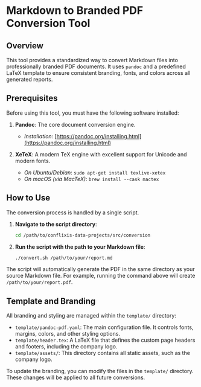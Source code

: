 # Markdown to Branded PDF Conversion Tool

## Overview

This tool provides a standardized way to convert Markdown files into professionally branded PDF documents. It uses `pandoc` and a predefined LaTeX template to ensure consistent branding, fonts, and colors across all generated reports.

## Prerequisites

Before using this tool, you must have the following software installed:

1.  **Pandoc**: The core document conversion engine.
    -   *Installation*: [https://pandoc.org/installing.html](https://pandoc.org/installing.html)

2.  **XeTeX**: A modern TeX engine with excellent support for Unicode and modern fonts.
    -   *On Ubuntu/Debian*: `sudo apt-get install texlive-xetex`
    -   *On macOS (via MacTeX)*: `brew install --cask mactex`

## How to Use

The conversion process is handled by a single script.

1.  **Navigate to the script directory**:
    ```bash
    cd /path/to/conflixis-data-projects/src/conversion
    ```

2.  **Run the script with the path to your Markdown file**:
    ```bash
    ./convert.sh /path/to/your/report.md
    ```

The script will automatically generate the PDF in the same directory as your source Markdown file. For example, running the command above will create `/path/to/your/report.pdf`.

## Template and Branding

All branding and styling are managed within the `template/` directory:

-   `template/pandoc-pdf.yaml`: The main configuration file. It controls fonts, margins, colors, and other styling options.
-   `template/header.tex`: A LaTeX file that defines the custom page headers and footers, including the company logo.
-   `template/assets/`: This directory contains all static assets, such as the company logo.

To update the branding, you can modify the files in the `template/` directory. These changes will be applied to all future conversions.
